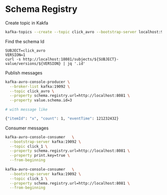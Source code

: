 # Schema Registry

Create topic in Kakfa

```bash
kafka-topics --create --topic click_avro --bootstrap-server localhost:9092
```

Find the schema Id

```
SUBJECT=click_avro
VERSION=1
curl -s http://localhost:18081/subjects/${SUBJECT}-value/versions/${VERSION} | jq '.id'
```

Publish messages

```bash
kafka-avro-console-producer \
  --broker-list kafka:19092 \
  --topic click_avro \
  --property schema.registry.url=http://localhost:8081 \
  --property value.schema.id=3
  
# with message like

{"itemId": "x", "count": 1, "eventTime": 121232432}
```

Consumer messages

```bash
kafka-avro-console-consumer   \
  --bootstrap-server kafka:19092 \
  --topic click_1 \
  --property schema.registry.url=http://localhost:8081 \
  --property print.key=true \
  --from-beginning
  
kafka-avro-console-consumer   \
  --bootstrap-server kafka:19092 \
  --topic click_1 \
  --property schema.registry.url=http://localhost:8081 \
  --from-beginning
```

